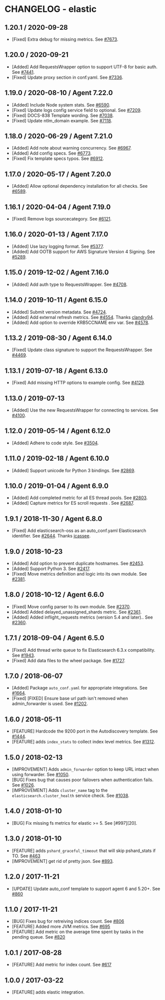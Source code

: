 # CHANGELOG - elastic

## 1.20.1 / 2020-09-28

* [Fixed] Extra debug for missing metrics. See [#7673](https://github.com/DataDog/integrations-core/pull/7673).

## 1.20.0 / 2020-09-21

* [Added] Add RequestsWrapper option to support UTF-8 for basic auth. See [#7441](https://github.com/DataDog/integrations-core/pull/7441).
* [Fixed] Update proxy section in conf.yaml. See [#7336](https://github.com/DataDog/integrations-core/pull/7336).

## 1.19.0 / 2020-08-10 / Agent 7.22.0

* [Added] Include Node system stats. See [#6590](https://github.com/DataDog/integrations-core/pull/6590).
* [Fixed] Update logs config service field to optional. See [#7209](https://github.com/DataDog/integrations-core/pull/7209).
* [Fixed] DOCS-838 Template wording. See [#7038](https://github.com/DataDog/integrations-core/pull/7038).
* [Fixed] Update ntlm_domain example. See [#7118](https://github.com/DataDog/integrations-core/pull/7118).

## 1.18.0 / 2020-06-29 / Agent 7.21.0

* [Added] Add note about warning concurrency. See [#6967](https://github.com/DataDog/integrations-core/pull/6967).
* [Added] Add config specs. See [#6773](https://github.com/DataDog/integrations-core/pull/6773).
* [Fixed] Fix template specs typos. See [#6912](https://github.com/DataDog/integrations-core/pull/6912).

## 1.17.0 / 2020-05-17 / Agent 7.20.0

* [Added] Allow optional dependency installation for all checks. See [#6589](https://github.com/DataDog/integrations-core/pull/6589).

## 1.16.1 / 2020-04-04 / Agent 7.19.0

* [Fixed] Remove logs sourcecategory. See [#6121](https://github.com/DataDog/integrations-core/pull/6121).

## 1.16.0 / 2020-01-13 / Agent 7.17.0

* [Added] Use lazy logging format. See [#5377](https://github.com/DataDog/integrations-core/pull/5377).
* [Added] Add OOTB support for AWS Signature Version 4 Signing. See [#5289](https://github.com/DataDog/integrations-core/pull/5289).

## 1.15.0 / 2019-12-02 / Agent 7.16.0

* [Added] Add auth type to RequestsWrapper. See [#4708](https://github.com/DataDog/integrations-core/pull/4708).

## 1.14.0 / 2019-10-11 / Agent 6.15.0

* [Added] Submit version metadata. See [#4724](https://github.com/DataDog/integrations-core/pull/4724).
* [Added] Add external refresh metrics. See [#4554](https://github.com/DataDog/integrations-core/pull/4554). Thanks [clandry94](https://github.com/clandry94).
* [Added] Add option to override KRB5CCNAME env var. See [#4578](https://github.com/DataDog/integrations-core/pull/4578).

## 1.13.2 / 2019-08-30 / Agent 6.14.0

* [Fixed] Update class signature to support the RequestsWrapper. See [#4469](https://github.com/DataDog/integrations-core/pull/4469).

## 1.13.1 / 2019-07-18 / Agent 6.13.0

* [Fixed] Add missing HTTP options to example config. See [#4129](https://github.com/DataDog/integrations-core/pull/4129).

## 1.13.0 / 2019-07-13

* [Added] Use the new RequestsWrapper for connecting to services. See [#4100](https://github.com/DataDog/integrations-core/pull/4100).

## 1.12.0 / 2019-05-14 / Agent 6.12.0

* [Added] Adhere to code style. See [#3504](https://github.com/DataDog/integrations-core/pull/3504).

## 1.11.0 / 2019-02-18 / Agent 6.10.0

* [Added] Support unicode for Python 3 bindings. See [#2869](https://github.com/DataDog/integrations-core/pull/2869).

## 1.10.0 / 2019-01-04 / Agent 6.9.0

* [Added] Add completed metric for all ES thread pools. See [#2803][1].
* [Added] Capture metrics for ES scroll requests . See [#2687][2].

## 1.9.1 / 2018-11-30 / Agent 6.8.0

* [Fixed] Add elasticsearch-oss as an auto_conf.yaml Elasticsearch identifier. See [#2644][3]. Thanks [jcassee][4].

## 1.9.0 / 2018-10-23

* [Added] Add option to prevent duplicate hostnames. See [#2453][5].
* [Added] Support Python 3. See [#2417][6].
* [Fixed] Move metrics definition and logic into its own module. See [#2381][7].

## 1.8.0 / 2018-10-12 / Agent 6.6.0

* [Fixed] Move config parser to its own module. See [#2370][8].
* [Added] Added delayed_unassigned_shards metric. See [#2361][9].
* [Added] Added inflight_requests metrics (version 5.4 and later).. See [#2360][10].

## 1.7.1 / 2018-09-04 / Agent 6.5.0

* [Fixed] Add thread write queue to fix Elasticsearch 6.3.x compatibility. See [#1943][11].
* [Fixed] Add data files to the wheel package. See [#1727][12].

## 1.7.0 / 2018-06-07

* [Added] Package `auto_conf.yaml` for appropriate integrations. See [#1664][13].
* [Fixed] [FIXED] Ensure base url path isn't removed when admin_forwarder is used. See [#1202][14].

## 1.6.0 / 2018-05-11

* [FEATURE] Hardcode the 9200 port in the Autodiscovery template. See [#1444][15].
* [FEATURE] adds `index_stats` to collect index level metrics. See [#1312][16].

## 1.5.0 / 2018-02-13

* [IMPROVEMENT] Adds `admin_forwarder` option to keep URL intact when using forwarder. See [#1050][17].
* [BUG] Fixes bug that causes poor failovers when authentication fails. See [#1026][18].
* [IMPROVEMENT] Adds `cluster_name` tag to the `elasticsearch.cluster_health` service check. See [#1038][19].

## 1.4.0 / 2018-01-10

* [BUG] Fix missing fs metrics for elastic >= 5. See [#997][20].

## 1.3.0 / 2018-01-10

* [FEATURE] adds `pshard_graceful_timeout` that will skip pshard_stats if TO. See [#463][21]
* [IMPROVEMENT] get rid of pretty json. See [#893][22].

## 1.2.0 / 2017-11-21

* [UPDATE] Update auto_conf template to support agent 6 and 5.20+. See [#860][23]

## 1.1.0 / 2017-11-21

* [BUG] Fixes bug for retreiving indices count. See [#806][24]
* [FEATURE] Added more JVM metrics. See [#695][25]
* [FEATURE] Add metric on the average time spent by tasks in the pending queue. See [#820][26]

## 1.0.1 / 2017-08-28

* [FEATURE] Add metric for index count. See [#617][27]

## 1.0.0 / 2017-03-22

* [FEATURE] adds elastic integration.

<!--- The following link definition list is generated by PimpMyChangelog --->
[1]: https://github.com/DataDog/integrations-core/pull/2803
[2]: https://github.com/DataDog/integrations-core/pull/2687
[3]: https://github.com/DataDog/integrations-core/pull/2644
[4]: https://github.com/jcassee
[5]: https://github.com/DataDog/integrations-core/pull/2453
[6]: https://github.com/DataDog/integrations-core/pull/2417
[7]: https://github.com/DataDog/integrations-core/pull/2381
[8]: https://github.com/DataDog/integrations-core/pull/2370
[9]: https://github.com/DataDog/integrations-core/pull/2361
[10]: https://github.com/DataDog/integrations-core/pull/2360
[11]: https://github.com/DataDog/integrations-core/pull/1943
[12]: https://github.com/DataDog/integrations-core/pull/1727
[13]: https://github.com/DataDog/integrations-core/pull/1664
[14]: https://github.com/DataDog/integrations-core/pull/1202
[15]: https://github.com/DataDog/integrations-core/issues/1444
[16]: https://github.com/DataDog/integrations-core/issues/1312
[17]: https://github.com/DataDog/integrations-core/issues/1050
[18]: https://github.com/DataDog/integrations-core/issues/1026
[19]: 
[20]: 
[21]: https://github.com/DataDog/integrations-core/issues/463
[22]: https://github.com/DataDog/integrations-core/issues/893
[23]: https://github.com/DataDog/integrations-core/issues/860
[24]: https://github.com/DataDog/integrations-core/issues/806
[25]: https://github.com/DataDog/integrations-core/issues/695
[26]: https://github.com/DataDog/integrations-core/issues/820
[27]: https://github.com/DataDog/integrations-core/issues/617
